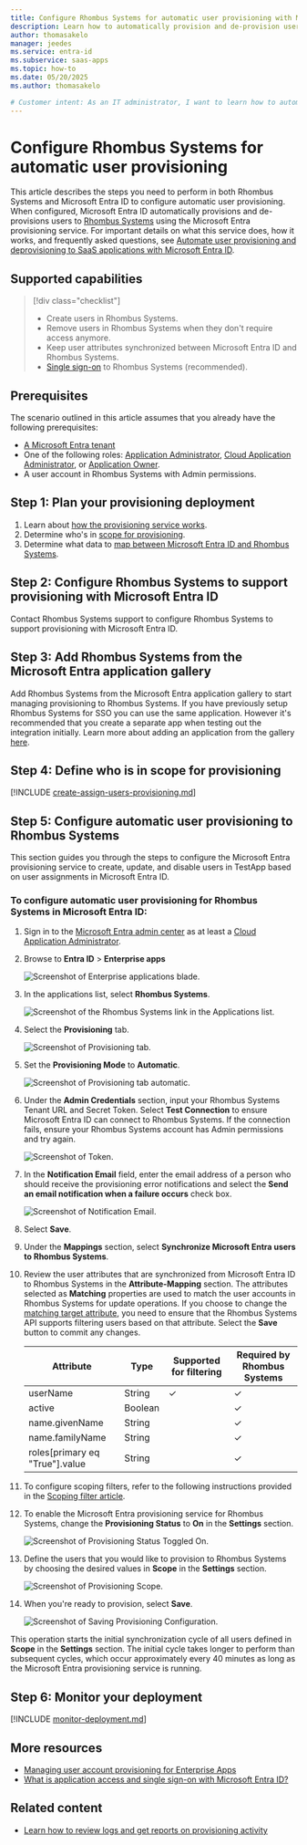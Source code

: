 ```yaml
---
title: Configure Rhombus Systems for automatic user provisioning with Microsoft Entra ID
description: Learn how to automatically provision and de-provision user accounts from Microsoft Entra ID to Rhombus Systems.
author: thomasakelo
manager: jeedes
ms.service: entra-id
ms.subservice: saas-apps
ms.topic: how-to
ms.date: 05/20/2025
ms.author: thomasakelo

# Customer intent: As an IT administrator, I want to learn how to automatically provision and deprovision user accounts from Microsoft Entra ID to Rhombus Systems so that I can streamline the user management process and ensure that users have the appropriate access to Rhombus Systems.
---
```


# Configure Rhombus Systems for automatic user provisioning

This article describes the steps you need to perform in both Rhombus Systems and Microsoft Entra ID to configure automatic user provisioning. When configured, Microsoft Entra ID automatically provisions and de-provisions users to [Rhombus Systems](https://www.rhombussystems.com/) using the Microsoft Entra provisioning service. For important details on what this service does, how it works, and frequently asked questions, see [Automate user provisioning and deprovisioning to SaaS applications with Microsoft Entra ID](~/identity/app-provisioning/user-provisioning.md). 


## Supported capabilities
> [!div class="checklist"]
> * Create users in Rhombus Systems.
> * Remove users in Rhombus Systems when they don't require access anymore.
> * Keep user attributes synchronized between Microsoft Entra ID and Rhombus Systems.
> * [Single sign-on](rhombus-systems-tutorial.md) to Rhombus Systems (recommended).

## Prerequisites

The scenario outlined in this article assumes that you already have the following prerequisites:

* [A Microsoft Entra tenant](~/identity-platform/quickstart-create-new-tenant.md) 
* One of the following roles: [Application Administrator](/entra/identity/role-based-access-control/permissions-reference#application-administrator), [Cloud Application Administrator](/entra/identity/role-based-access-control/permissions-reference#cloud-application-administrator), or [Application Owner](/entra/fundamentals/users-default-permissions#owned-enterprise-applications).
* A user account in Rhombus Systems with Admin permissions.

## Step 1: Plan your provisioning deployment
1. Learn about [how the provisioning service works](~/identity/app-provisioning/user-provisioning.md).
1. Determine who's in [scope for provisioning](~/identity/app-provisioning/define-conditional-rules-for-provisioning-user-accounts.md).
1. Determine what data to [map between Microsoft Entra ID and Rhombus Systems](~/identity/app-provisioning/customize-application-attributes.md).

<a name='step-2-configure-rhombus-systems-to-support-provisioning-with-azure-ad'></a>

## Step 2: Configure Rhombus Systems to support provisioning with Microsoft Entra ID
Contact Rhombus Systems support to configure Rhombus Systems to support provisioning with Microsoft Entra ID.

<a name='step-3-add-rhombus-systems-from-the-azure-ad-application-gallery'></a>

## Step 3: Add Rhombus Systems from the Microsoft Entra application gallery

Add Rhombus Systems from the Microsoft Entra application gallery to start managing provisioning to Rhombus Systems. If you have previously setup Rhombus Systems for SSO you can use the same application. However it's recommended that you create a separate app when testing out the integration initially. Learn more about adding an application from the gallery [here](~/identity/enterprise-apps/add-application-portal.md). 

## Step 4: Define who is in scope for provisioning 

[!INCLUDE [create-assign-users-provisioning.md](~/identity/saas-apps/includes/create-assign-users-provisioning.md)]

## Step 5: Configure automatic user provisioning to Rhombus Systems 

This section guides you through the steps to configure the Microsoft Entra provisioning service to create, update, and disable users in TestApp based on user assignments in Microsoft Entra ID.

<a name='to-configure-automatic-user-provisioning-for-rhombus-systems-in-azure-ad'></a>

### To configure automatic user provisioning for Rhombus Systems in Microsoft Entra ID:

1. Sign in to the [Microsoft Entra admin center](https://entra.microsoft.com) as at least a [Cloud Application Administrator](~/identity/role-based-access-control/permissions-reference.md#cloud-application-administrator).
1. Browse to **Entra ID** > **Enterprise apps**

	![Screenshot of Enterprise applications blade.](common/enterprise-applications.png)

1. In the applications list, select **Rhombus Systems**.

	![Screenshot of the Rhombus Systems link in the Applications list.](common/all-applications.png)

1. Select the **Provisioning** tab.

	![Screenshot of Provisioning tab.](common/provisioning.png)

1. Set the **Provisioning Mode** to **Automatic**.

	![Screenshot of Provisioning tab automatic.](common/provisioning-automatic.png)

1. Under the **Admin Credentials** section, input your Rhombus Systems Tenant URL and Secret Token. Select **Test Connection** to ensure Microsoft Entra ID can connect to Rhombus Systems. If the connection fails, ensure your Rhombus Systems account has Admin permissions and try again.

 	![Screenshot of Token.](common/provisioning-testconnection-tenanturltoken.png)

1. In the **Notification Email** field, enter the email address of a person who should receive the provisioning error notifications and select the **Send an email notification when a failure occurs** check box.

	![Screenshot of Notification Email.](common/provisioning-notification-email.png)

1. Select **Save**.

1. Under the **Mappings** section, select **Synchronize Microsoft Entra users to Rhombus Systems**.

1. Review the user attributes that are synchronized from Microsoft Entra ID to Rhombus Systems in the **Attribute-Mapping** section. The attributes selected as **Matching** properties are used to match the user accounts in Rhombus Systems for update operations. If you choose to change the [matching target attribute](~/identity/app-provisioning/customize-application-attributes.md), you need to ensure that the Rhombus Systems API supports filtering users based on that attribute. Select the **Save** button to commit any changes.

   |Attribute|Type|Supported for filtering|Required by Rhombus Systems|
   |---|---|---|---|
   |userName|String|&check;|&check;
   |active|Boolean||&check;
   |name.givenName|String||&check;
   |name.familyName|String||&check;
   |roles[primary eq "True"].value|String||&check;

1. To configure scoping filters, refer to the following instructions provided in the [Scoping filter  article](~/identity/app-provisioning/define-conditional-rules-for-provisioning-user-accounts.md).

1. To enable the Microsoft Entra provisioning service for Rhombus Systems, change the **Provisioning Status** to **On** in the **Settings** section.

	![Screenshot of Provisioning Status Toggled On.](common/provisioning-toggle-on.png)

1. Define the users that you would like to provision to Rhombus Systems by choosing the desired values in **Scope** in the **Settings** section.

	![Screenshot of Provisioning Scope.](common/provisioning-scope.png)

1. When you're ready to provision, select **Save**.

	![Screenshot of Saving Provisioning Configuration.](common/provisioning-configuration-save.png)

This operation starts the initial synchronization cycle of all users defined in **Scope** in the **Settings** section. The initial cycle takes longer to perform than subsequent cycles, which occur approximately every 40 minutes as long as the Microsoft Entra provisioning service is running. 

## Step 6: Monitor your deployment

[!INCLUDE [monitor-deployment.md](~/identity/saas-apps/includes/monitor-deployment.md)]

## More resources

* [Managing user account provisioning for Enterprise Apps](~/identity/app-provisioning/configure-automatic-user-provisioning-portal.md)
* [What is application access and single sign-on with Microsoft Entra ID?](~/identity/enterprise-apps/what-is-single-sign-on.md)

## Related content

* [Learn how to review logs and get reports on provisioning activity](~/identity/app-provisioning/check-status-user-account-provisioning.md)
